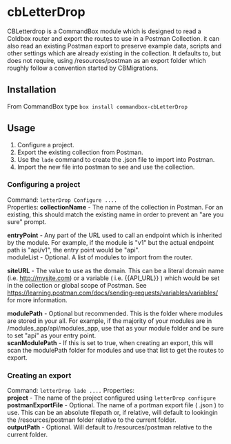 # cbLetterDrop

CBLetterdrop is a CommandBox module which is designed to read a Coldbox router and export the routes to use in a Postman Collection. it can also read an existing Postman export to preserve example data, scripts and other settings which are already existing in the collection. It defaults to, but does not require, using /resources/postman as an export folder which roughly follow a convention started by CBMigrations.  

## Installation

From CommandBox type `box install commandbox-cbLetterDrop`

## Usage

1. Configure a project.  
2. Export the existing collection from Postman.  
3. Use the `lade` command to create the .json file to import into Postman.  
4. Import the new file into postman to see and use the collection.  


### Configuring a project

Command: `letterDrop Configure ....`  
Properties:
**collectionName** - The name of the collection in Postman. For an existing, this should match the existing name in order to prevent an "are you sure" prompt.  
  
**entryPoint** - Any part of the URL used to call an endpoint which is inherited by the module. For example, if the module is "v1" but the actual endpoint path is "api/v1", the entry point would be "api".  
moduleList - Optional. A list of modules to import from the router.  

**siteURL** - The value to use as the domain. This can be a literal domain name (i.e. http://mysite.com) or a variable ( i.e. {{API_URL}} ) which would be set in the collection or global scope of Postman. See https://learning.postman.com/docs/sending-requests/variables/variables/ for more information.

**modulePath** - Optional but recommended. This is the folder where modules are stored in your all. For example, if the majority of your modules are in /modules_app/api/modules_app, use that as your module folder and be sure to set "api" as your entry point.  
**scanModulePath** - If this is set to true, when creating an export, this will scan the modulePath folder for modules and use that list to get the routes to export.  

### Creating an export

Command: `letterDrop lade ....`
Properties:  
**project** - The name of the project configured using `letterDrop configure`  
**postmanExportFile** - Optional. The name of a portman export file ( .json ) to use. This can be an absolute filepath or, if relative, will default to lookingin the /resources/postman folder relative to the current folder.  
**outputPath** - Optional. Will default to /resources/postman relative to the current folder.  
